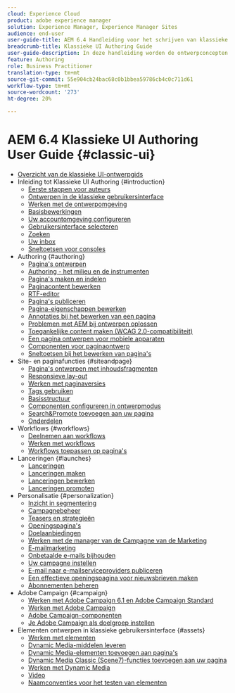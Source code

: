 ```yaml
---
cloud: Experience Cloud
product: adobe experience manager
solution: Experience Manager, Experience Manager Sites
audience: end-user
user-guide-title: AEM 6.4 Handleiding voor het schrijven van klassieke gebruikersinterface
breadcrumb-title: Klassieke UI Authoring Guide
user-guide-description: In deze handleiding worden de ontwerpconcepten in AEM in de klassieke gebruikersinterface besproken.
feature: Authoring
role: Business Practitioner
translation-type: tm+mt
source-git-commit: 55e904cb24bac68c0b1bbea59786cb4c0c711d61
workflow-type: tm+mt
source-wordcount: '273'
ht-degree: 20%

---
```



# AEM 6.4 Klassieke UI Authoring User Guide {#classic-ui}

+ [Overzicht van de klassieke UI-ontwerpgids](home.md)
+ Inleiding tot Klassieke UI Authoring {#introduction}
   + [Eerste stappen voor auteurs](classic-page-author-first-steps.md)
   + [Ontwerpen in de klassieke gebruikersinterface](classicui.md)
   + [Werken met de ontwerpomgeving](author-env.md)
   + [Basisbewerkingen](author-env-basic-handling.md)
   + [Uw accountomgeving configureren](author-env-user-props.md)
   + [Gebruikersinterface selecteren](author-env-select-ui.md)
   + [Zoeken](author-env-search.md)
   + [Uw inbox](author-env-inbox.md)
   + [Sneltoetsen voor consoles](author-env-keyboard-shortcuts.md)
+ Authoring {#authoring}
   + [Pagina&#39;s ontwerpen](classic-page-author.md)
   + [Authoring - het milieu en de instrumenten](classic-page-author-env-tools.md)
   + [Pagina&#39;s maken en indelen](classic-page-author-manage-pages.md)
   + [Paginacontent bewerken](classic-page-author-edit-content.md)
   + [RTF-editor](classic-page-author-rich-text-editor.md)
   + [Pagina&#39;s publiceren](classic-page-author-publish-pages.md)
   + [Pagina-eigenschappen bewerken](classic-page-author-edit-page-properties.md)
   + [Annotaties bij het bewerken van een pagina](classic-page-author-annotations.md)
   + [Problemen met AEM bij ontwerpen oplossen](classic-page-author-troubleshooting.md)
   + [Toegankelijke content maken (WCAG 2.0-compatibiliteit)](classic-page-author-accessible-content.md)
   + [Een pagina ontwerpen voor mobiele apparaten](classic-feature-mobile.md)
   + [Componenten voor paginaontwerp](classic-page-author-edit-mode.md)
   + [Sneltoetsen bij het bewerken van pagina&#39;s](classic-page-author-keyboard-shortcuts.md)
+ Site- en paginafuncties {#siteandpage}
   + [Pagina&#39;s ontwerpen met inhoudsfragmenten](classic-page-author-content-fragments.md)
   + [Responsieve lay-out](classic-page-author-responsive-layout.md)
   + [Werken met paginaversies](classic-page-author-work-with-versions.md)
   + [Tags gebruiken](classic-feature-tags.md)
   + [Basisstructuur](classic-feature-scaffolding.md)
   + [Componenten configureren in ontwerpmodus](classic-page-author-design-mode.md)
   + [Search&amp;Promote toevoegen aan uw pagina](classic-feature-search-promote.md)
   + [Onderdelen](classic-page-author-default-components.md)
+ Workflows {#workflows}
   + [Deelnemen aan workflows](classic-workflows-participating.md)
   + [Werken met workflows](classic-workflows.md)
   + [Workflows toepassen op pagina&#39;s](classic-workflows-applying.md)
+ Lanceringen {#launches}
   + [Lanceringen](classic-launches.md)
   + [Lanceringen maken](classic-launches-creating.md)
   + [Lanceringen bewerken](classic-launches-editing.md)
   + [Lanceringen promoten](classic-launches-promoting.md)
+ Personalisatie {#personalization}
   + [Inzicht in segmentering](classic-personalization-campaigns-segmentation.md)
   + [Campagnebeheer](classic-personalization-campaigns.md)
   + [Teasers en strategieën](classic-personalization-campaigns-teasers-strategy.md)
   + [Openingspagina&#39;s](classic-personalization-campaigns-landingpage.md)
   + [Doelaanbiedingen](classic-personalization-campaigns-target-offers.md)
   + [Werken met de manager van de Campagne van de Marketing](classic-personalization-campaigns-mktg-manager.md)
   + [E-mailmarketing](classic-personalization-campaigns-email.md)
   + [Onbetaalde e-mails bijhouden](classic-personalization-campaigns-email-tracking-bounces.md)
   + [Uw campagne instellen](classic-personalization-campaigns-setting-up-your.md)
   + [E-mail naar e-mailserviceproviders publiceren](classic-personalization-campaigns-email-newsletters.md)
   + [Een effectieve openingspagina voor nieuwsbrieven maken](classic-personalization-campaigns-email-landingpage.md)
   + [Abonnementen beheren](classic-personalization-campaigns-email-subscriptions.md)
+ Adobe Campaign {#campaign}
   + [Werken met Adobe Campaign 6.1 en Adobe Campaign Standard](classic-personalization-ac-campaign.md)
   + [Werken met Adobe Campaign](classic-personalization-ac.md)
   + [Adobe Campaign-componenten](classic-personalization-ac-components.md)
   + [Je Adobe Campaign als doelgroep instellen](classic-personalization-ac-target.md)
+ Elementen ontwerpen in klassieke gebruikersinterface {#assets}
   + [Werken met elementen](classicui-assets.md)
   + [Dynamic Media-middelen leveren](dynamic-media-assets-delivering.md)
   + [Dynamic Media-elementen toevoegen aan pagina&#39;s](dynamic-media-assets-adding-to-page.md)
   + [Dynamic Media Classic (Scene7)-functies toevoegen aan uw pagina](manage-assets-classic-s7.md)
   + [Werken met Dynamic Media](dynamic-media-assets.md)
   + [Video](manage-assets-classic-s7-video.md)
   + [Naamconventies voor het testen van elementen](asset-naming-conventions.md)